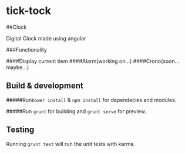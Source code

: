 # tick-tock
##Clock 

Digital Clock made using angular

###Functionality

####Display current tiem
####Alarm(working on...)
####Crono(soon... maybe...)

## Build & development

#####Run`bower install` & `npm install` for dependecies and modules.

#####Run `grunt` for building and `grunt serve` for preview.

## Testing
Running `grunt test` will run the unit tests with karma.
